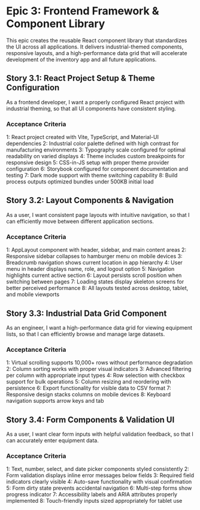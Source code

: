 # Epic 3: Frontend Framework & Component Library

This epic creates the reusable React component library that standardizes the UI across all applications. It
delivers industrial-themed components, responsive layouts, and a high-performance data grid that will accelerate
development of the inventory app and all future applications.

## Story 3.1: React Project Setup & Theme Configuration

As a frontend developer,
I want a properly configured React project with industrial theming,
so that all UI components have consistent styling.

### Acceptance Criteria

1: React project created with Vite, TypeScript, and Material-UI dependencies
2: Industrial color palette defined with high contrast for manufacturing environments
3: Typography scale configured for optimal readability on varied displays
4: Theme includes custom breakpoints for responsive design
5: CSS-in-JS setup with proper theme provider configuration
6: Storybook configured for component documentation and testing
7: Dark mode support with theme switching capability
8: Build process outputs optimized bundles under 500KB initial load

## Story 3.2: Layout Components & Navigation

As a user,
I want consistent page layouts with intuitive navigation,
so that I can efficiently move between different application sections.

### Acceptance Criteria

1: AppLayout component with header, sidebar, and main content areas
2: Responsive sidebar collapses to hamburger menu on mobile devices
3: Breadcrumb navigation shows current location in app hierarchy
4: User menu in header displays name, role, and logout option
5: Navigation highlights current active section
6: Layout persists scroll position when switching between pages
7: Loading states display skeleton screens for better perceived performance
8: All layouts tested across desktop, tablet, and mobile viewports

## Story 3.3: Industrial Data Grid Component

As an engineer,
I want a high-performance data grid for viewing equipment lists,
so that I can efficiently browse and manage large datasets.

### Acceptance Criteria

1: Virtual scrolling supports 10,000+ rows without performance degradation
2: Column sorting works with proper visual indicators
3: Advanced filtering per column with appropriate input types
4: Row selection with checkbox support for bulk operations
5: Column resizing and reordering with persistence
6: Export functionality for visible data to CSV format
7: Responsive design stacks columns on mobile devices
8: Keyboard navigation supports arrow keys and tab

## Story 3.4: Form Components & Validation UI

As a user,
I want clear form inputs with helpful validation feedback,
so that I can accurately enter equipment data.

### Acceptance Criteria

1: Text, number, select, and date picker components styled consistently
2: Form validation displays inline error messages below fields
3: Required field indicators clearly visible
4: Auto-save functionality with visual confirmation
5: Form dirty state prevents accidental navigation
6: Multi-step forms show progress indicator
7: Accessibility labels and ARIA attributes properly implemented
8: Touch-friendly inputs sized appropriately for tablet use
